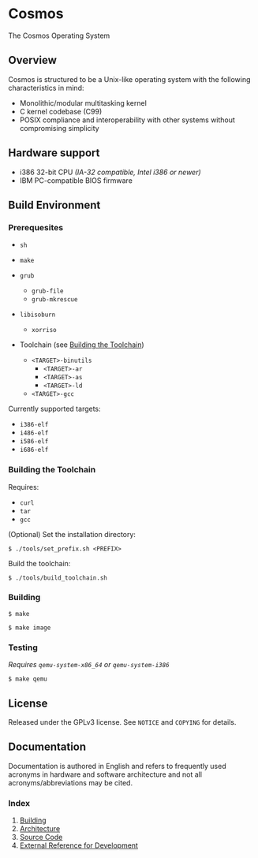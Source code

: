# Cosmos

The Cosmos Operating System

## Overview

Cosmos is structured to be a Unix-like operating system with the following characteristics in mind:

- Monolithic/modular multitasking kernel
- C kernel codebase (C99)
- POSIX compliance and interoperability with other systems without compromising simplicity

## Hardware support

- i386 32-bit CPU *(IA-32 compatible, Intel i386 or newer)*
- IBM PC-compatible BIOS firmware

## Build Environment

### Prerequesites

- `sh`
- `make`
- `grub`
    - `grub-file`
    - `grub-mkrescue`
- `libisoburn`
    - `xorriso`
    
- Toolchain (see [Building the Toolchain](###Building-the-Toolchain))
    - `<TARGET>-binutils`
        - `<TARGET>-ar`
        - `<TARGET>-as`
        - `<TARGET>-ld`
    - `<TARGET>-gcc`

Currently supported targets:

- `i386-elf`
- `i486-elf`
- `i586-elf`
- `i686-elf`

### Building the Toolchain

Requires:

- `curl`
- `tar`
- `gcc`

(Optional) Set the installation directory:

`$ ./tools/set_prefix.sh <PREFIX>`

Build the toolchain:

`$ ./tools/build_toolchain.sh`

### Building

`$ make`

`$ make image`

### Testing

*Requires `qemu-system-x86_64` or `qemu-system-i386`*

`$ make qemu`

## License

Released under the GPLv3 license. See `NOTICE` and `COPYING` for details.

## Documentation

Documentation is authored in English and refers to frequently used acronyms in hardware and software architecture and not all acronyms/abbreviations may be cited.

### Index

1. [Building](doc/build.md)
2. [Architecture](doc/architecture.md)
3. [Source Code](doc/source.md)
4. [External Reference for Development](doc/reference.md)